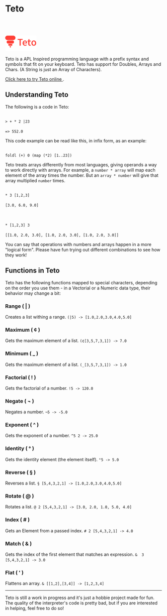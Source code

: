 
# Teto
<br>
<br>
<br>


<img src="teto_logo_texto.png" width="20%">

Teto is a APL Inspired programming language with a prefix syntax and symbols that fit on your keyboard.
Teto has support for Doubles, Arrays and Chars. (A String is just an Array of Characters).

[Click here to try Teto online ](https://teto.mirvox.xyz/).
  



## Understanding Teto

The following is a code in Teto:

```

> + * 2 |23

=> 552.0

```

This code example can be read like this, in infix form, as an example:

```

foldl (+) 0 (map (*2) [1..23])

```

Teto treats arrays differently from most languages, giving operands a way to work directly with arrays. For example, a `number * array` will map each element of the array times the number. But an `array * number` will give that array multiplied `number` times.

```

* 3 [1,2,3]

[3.0, 6.0, 9.0]

  

* [1,2,3] 3

[[1.0, 2.0, 3.0], [1.0, 2.0, 3.0], [1.0, 2.0, 3.0]]

```

You can say that operations with numbers and arrays happen in a more "logical form". Please have fun trying out different combinations to see how they work!

  

## Functions in Teto

Teto has the following functions mapped to special characters, depending on the order you use them - in a Vectorial or a Numeric data type, their behavior may change a bit:

###  Range ( | )
Creates a list withing a range. 
`(|5) -> [1.0,2.0,3.0,4.0,5.0]`

###  Maximum ( ¢ )
Gets the maximum element of a list.
`(¢[3,5,7,3,1]) -> 7.0`

###  Minimum ( _ )
Gets the maximum element of a list.
`(_[3,5,7,3,1]) -> 1.0`

###  Factorial ( ! )
Gets the factorial of a number.
`!5 -> 120.0`

###  Negate ( ¬ )
Negates a number.
`¬5 -> -5.0`

###  Exponent ( ^ )
Gets the exponent of a number.
`^5 2 -> 25.0`

###  Identity ( ° )
Gets the identity element (the element itself).
`°5 -> 5.0`

###  Reverse ( § )
Reverses a list.
`§ [5,4,3,2,1] -> [1.0,2.0,3.0,4.0,5.0]`

###  Rotate ( @ )
Rotates a list.
`@ 2 [5,4,3,2,1] -> [3.0, 2.0, 1.0, 5.0, 4.0]`

###  Index ( # )
Gets an Element from a passed index.
`# 2 [5,4,3,2,1] -> 4.0`

###  Match ( & )
Gets the index of the first element that matches an expression.
`&  3 [5,4,3,2,1] -> 3.0`

###  Flat ( ' )
Flattens an array.
`& [[1,2],[3,4]] -> [1,2,3,4]`

___
Teto is still a work in progress and it's just a hobbie project made for fun. The quality of the interpreter's code is pretty bad, but if you are interested in helping, feel free to do so!
